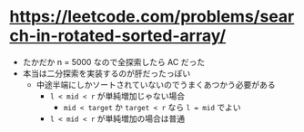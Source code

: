 # https://leetcode.com/problems/search-in-rotated-sorted-array/

- たかだか n = 5000 なので全探索したら AC だった
- 本当は二分探索を実装するのが肝だったっぽい
  - 中途半端にしかソートされていないのでうまくあつかう必要がある
    - `l < mid < r` が単純増加じゃない場合
      - `mid < target` か `target < r` なら `l = mid` でよい
    - `l < mid < r` が単純増加の場合は普通
